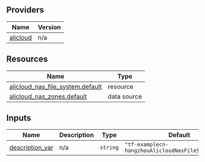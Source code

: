 <!-- BEGIN_TF_DOCS -->
## Providers

| Name | Version |
|------|---------|
| <a name="provider_alicloud"></a> [alicloud](#provider\_alicloud) | n/a |

## Resources

| Name | Type |
|------|------|
| [alicloud_nas_file_system.default](https://registry.terraform.io/providers/hashicorp/alicloud/latest/docs/resources/nas_file_system) | resource |
| [alicloud_nas_zones.default](https://registry.terraform.io/providers/hashicorp/alicloud/latest/docs/data-sources/nas_zones) | data source |

## Inputs

| Name | Description | Type | Default | Required |
|------|-------------|------|---------|:--------:|
| <a name="input_description_var"></a> [description\_var](#input\_description\_var) | n/a | `string` | `"tf-examplecn-hangzhouAlicloudNasFileSystem67916"` | no |
<!-- END_TF_DOCS -->    
